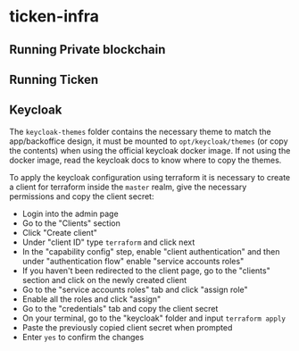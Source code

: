 # ticken-infra

## Running Private blockchain

## Running Ticken

## Keycloak

The `keycloak-themes` folder contains the necessary theme to match the app/backoffice design, it must be mounted to `opt/keycloak/themes` (or copy the contents) when using the official keycloak docker image. If not using the docker image, read the keycloak docs to know where to copy the themes.

To apply the keycloak configuration using terraform it is necessary to create a client for terraform inside the `master` realm, give the necessary permissions and copy the client secret:

- Login into the admin page
- Go to the "Clients" section
- Click "Create client"
- Under "client ID" type `terraform` and click next
- In the "capability config" step, enable "client authentication" and then under "authentication flow" enable "service accounts roles"
- If you haven't been redirected to the client page, go to the "clients" section and click on the newly created client 
- Go to the "service accounts roles" tab and click "assign role"
- Enable all the roles and click "assign"
- Go to the "credentials" tab and copy the client secret
- On your terminal, go to the "keycloak" folder and input `terraform apply`
- Paste the previously copied client secret when prompted
- Enter `yes` to confirm the changes
